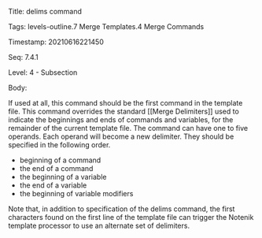 Title:  delims command

Tags:   levels-outline.7 Merge Templates.4 Merge Commands

Timestamp: 20210616221450

Seq:    7.4.1

Level:  4 - Subsection

Body: 

If used at all, this command should be the first command in the template file. This command overrides the standard [[Merge Delimiters]] used to indicate the beginnings and ends of commands and variables, for the remainder of the current template file. The command can have one to five operands. Each operand will become a new delimiter. They should be specified in the following order.

* beginning of a command 
* the end of a command 
* the beginning of a variable 
* the end of a variable 
* the beginning of variable modifiers 

Note that, in addition to specification of the delims command, the first characters found on the first line of the template file can trigger the Notenik template processor to use an alternate set of delimiters.
